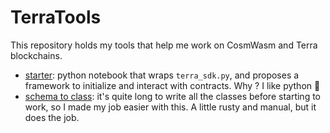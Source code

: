 # TerraTools

This repository holds my tools that help me work on CosmWasm and Terra blockchains.

- [starter](starter.ipynb): python notebook that wraps `terra_sdk.py`, and proposes a framework to initialize and interact with contracts. Why ? I like python 🐍
- [schema to class](cosmwasm_schema_parser/schema_to_class.py): it's quite long to write all the classes before starting to work, so I made my job easier with this. A little rusty and manual, but it does the job.
